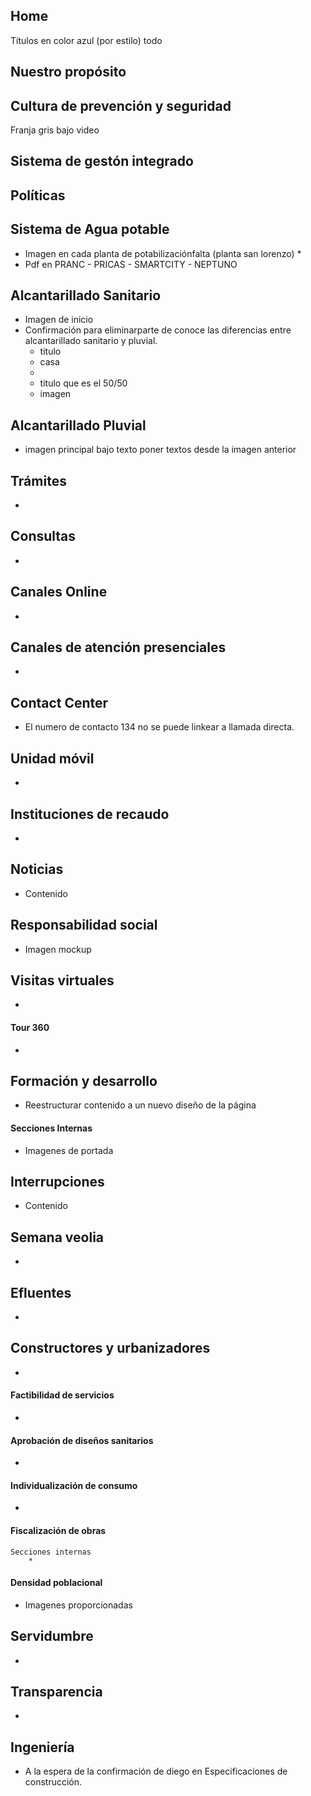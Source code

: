 ## Home
Títulos en color azul (por estilo) todo

## Nuestro propósito


## Cultura de prevención y seguridad
Franja gris bajo video

## Sistema de gestón integrado


## Políticas


## Sistema de Agua potable
* Imagen en cada planta de potabilizaciónfalta (planta san lorenzo) *
* Pdf en PRANC - PRICAS - SMARTCITY - NEPTUNO

## Alcantarillado Sanitario
* Imagen de inicio
* Confirmación para eliminarparte de conoce las diferencias entre alcantarillado sanitario y pluvial.
	* titulo
	* casa
	* 
	* titulo que es el  50/50
	* imagen

## Alcantarillado Pluvial
* imagen principal bajo texto poner textos desde la imagen anterior

## Trámites
* 

## Consultas
* 

## Canales Online
* 

## Canales de atención presenciales
* 

## Contact Center
* El numero de contacto 134 no se puede linkear a llamada directa.

## Unidad móvil
* 

## Instituciones de recaudo
* 

## Noticias
* Contenido

## Responsabilidad social
* Imagen mockup

## Visitas virtuales
* 
#### Tour 360
* 

## Formación y desarrollo
* Reestructurar contenido a un nuevo diseño de la página
#### Secciones Internas
* Imagenes de portada

## Interrupciones
* Contenido

## Semana veolia
* 

## Efluentes
* 

## Constructores y urbanizadores
* 
#### Factibilidad de servicios
* 
#### Aprobación de diseños sanitarios
* 
#### Individualización de consumo
* 
#### Fiscalización de obras
	Secciones internas
		* 
#### Densidad poblacional
* Imagenes proporcionadas

## Servidumbre
* 

## Transparencia
* 

## Ingeniería
* A la espera de la confirmación de diego en Especificaciones de construcción.

